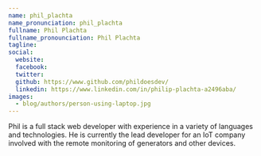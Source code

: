 ```yaml
---
name: phil_plachta
name_pronunciation: phil_plachta
fullname: Phil Plachta
fullname_pronounciation: Phil Plachta
tagline: 
social:
  website: 
  facebook:
  twitter:
  github: https://www.github.com/phildoesdev/
  linkedin: https://www.linkedin.com/in/philip-plachta-a2496aba/
images:
  - blog/authors/person-using-laptop.jpg
---
```


Phil is a full stack web developer with experience in a variety of languages and technologies. He is currently the lead developer for an IoT company involved with the remote monitoring of generators and other devices.